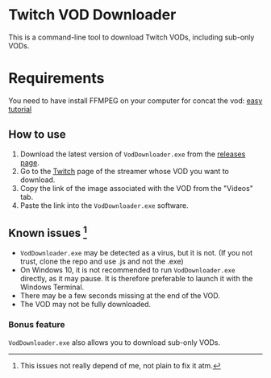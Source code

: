 # Twitch VOD Downloader

This is a command-line tool to download Twitch VODs, including sub-only VODs.

# Requirements
You need to have install FFMPEG on your computer for concat the vod: [easy tutorial](https://www.wikihow.com/Install-FFmpeg-on-Windows)

## How to use
1. Download the latest version of `VodDownloader.exe` from the [releases page](https://github.com/Hrodvitnir-Fenrir/Twitch_Vod_Download/releases).
2. Go to the [Twitch](https://www.twitch.tv/) page of the streamer whose VOD you want to download.
3. Copy the link of the image associated with the VOD from the "Videos" tab.
4. Paste the link into the `VodDownloader.exe` software.

## Known issues [^1]

- `VodDownloader.exe` may be detected as a virus, but it is not. (If you not trust, clone the repo and use .js and not the .exe)
- On Windows 10, it is not recommended to run `VodDownloader.exe` directly, as it may pause. It is therefore preferable to launch it with the Windows Terminal.
- There may be a few seconds missing at the end of the VOD.
- The VOD may not be fully downloaded.

[^1]: This issues not really depend of me, not plain to fix it atm.

### Bonus feature

`VodDownloader.exe` also allows you to download sub-only VODs.